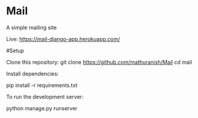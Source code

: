 # Mail
A simple mailing site

Live:
https://mail-django-app.herokuapp.com/

#Setup

Clone this repository:
git clone https://github.com/mathuranish/Mail
cd mail

Install dependencies:

pip install -r requirements.txt

To run the development server:

python manage.py runserver

